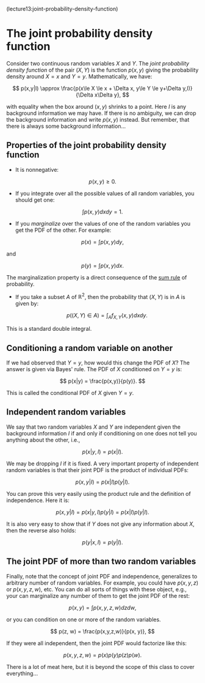 (lecture13:joint-probability-density-function)
# The joint probability density function

Consider two continuous random variables $X$ and $Y$.
The *joint probability density function* of the pair $(X,Y)$ is the function $p(x,y)$ giving the probability density around $X=x$ and $Y=y$.
Mathematically, we have:

$$
p(x,y|I) \approx \frac{p(x\le X \le x + \Delta x, y\le Y \le y+\Delta y,I)}{\Delta x\Delta y},
$$

with equality when the box around $(x,y)$ shrinks to a point.
Here $I$ is any background information we may have.
If there is no ambiguity, we can drop the background information and write $p(x,y)$ instead.
But remember, that there is always some background information...

## Properties of the joint probability density function
+ It is nonnegative:

$$
p(x,y) \ge 0.
$$

+ If you integrate over all the possible values of all random variables, you should get one:

$$
\int p(x,y)dxdy = 1.
$$

+ If you *marginalize* over the values of one of the random variables you get the PDF of the other.
For example:

$$
p(x) = \int p(x,y)dy,
$$

and

$$
p(y) = \int p(x, y)dx.
$$

The marginalization property is a direct consequence of the [sum rule](lecture08:sum-rule) of probability.

+ If you take a subset $A$ of $\mathbb{R}^2$, then the probability that $(X,Y)$
  is in $A$ is given by:

  $$
  p\left((X,Y)\in A\right) = \int_{A} f_{X,Y}(x,y)dxdy.
  $$

This is a standard double integral.

## Conditioning a random variable on another

If we had observed that $Y=y$, how would this change the PDF of $X$?
The answer is given via Bayes' rule.
The PDF of $X$ conditioned on $Y=y$ is:

$$
p(x|y) = \frac{p(x,y)}{p(y)}.
$$

This is called the conditional PDF of $X$ given $Y=y$.

## Independent random variables

We say that two random variables $X$ and $Y$ are independent given the background information $I$
if and only if conditioning on one does not tell you anything about the other, i.e.,

$$
p(x|y, I) = p(x|I).
$$

We may be dropping $I$ if it is fixed.
A very important property of independent random variables is that their joint
PDF is the product of individual PDFs:

$$
p(x,y|I) = p(x|I)p(y|I).
$$

You can prove this very easily using the product rule and the definition of
independence. Here it is:

$$
p(x,y|I) = p(x|y,I)p(y|I) = p(x|I)p(y|I).
$$

It is also very easy to show that if $Y$ does not give any information about $X$,
then the reverse also holds:

$$
p(y|x,I) = p(y|I).
$$

## The joint PDF of more than two random variables
Finally, note that the concept of joint PDF and independence, generalizes to
arbitrary number of random variables.
For example, you could have $p(x, y, z)$ or $p(x, y, z, w)$, etc.
You can do all sorts of things with these object, e.g., your can marginalize
any number of them to get the joint PDF of the rest:

$$
p(x,y) = \int p(x,y,z,w)dzdw,
$$

or you can condition on one or more of the random variables.

$$
p(z, w) = \frac{p(x,y,z,w)}{p(x, y)},
$$

If they were all independent, then the joint PDF would factorize like this:

$$
p(x, y, z, w) = p(x)p(y)p(z)p(w).
$$

There is a lot of meat here, but it is beyond the scope of this class to cover everything...
